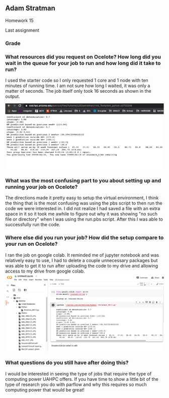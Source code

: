 
## Adam Stratman

Homework 15

Last assignment

### Grade



### What resources did you request on Ocelote? How long did you wait in the queue for your job to run and how long did it take to run?

I used the starter code so I only requested 1 core and 1 node with ten minutes of running time. I am not sure how long I waited, it was only a matter of seconds. The job itself only took 16 seconds as shown in the output.

![](assets/Stratman_HW15-3990ccf8.png)

### What was the most confusing part to you about setting up and running your job on Ocelote?

The directions made it pretty easy to setup the virtual environment, I think the thing that is the most confusing was using the pbs script to then run the code we were interested in. I did not realize I had saved a file with an extra space in it so it took me awhile to figure out why it was showing "no such file or directory" when I was using the run.pbs script. After this I was able to successfully run the code.

### Where else did you run your job? How did the setup compare to your run on Ocelote?

I ran the job on google colab. It reminded me of jupyter notebook and was relatively easy to use, I had to delete a couple unnecessary packages but was able to get it to run after uploading the code to my drive and allowing access to my drive from google colab.
![](assets/Stratman_HW15-99efeb0c.png)

### What questions do you still have after doing this?

I would be interested in seeing the type of jobs that require the type of computing power UAHPC offers. If you have time to show a little bit of the type of research you do with parflow and why this requires so much computing power that would be great!
